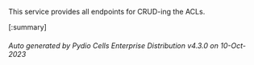 






This service provides all endpoints for CRUD-ing the ACLs.

[:summary]

###### Auto generated by Pydio Cells Enterprise Distribution v4.3.0 on 10-Oct-2023
